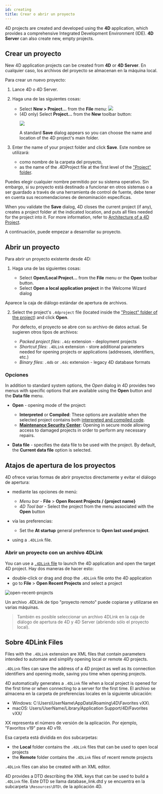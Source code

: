 ```yaml
---
id: creating
title: Crear o abrir un proyecto
---
```


4D projects are created and developed using the **4D** application, which provides a comprehensive Integrated Development Environment (IDE). **4D Server** can also create new, empty projects.

## Crear un proyecto

New 4D application projects can be created from **4D** or **4D Server**. En cualquier caso, los archivos del proyecto se almacenan en la máquina local.

Para crear un nuevo proyecto:

1. Lance 4D o 4D Server.

2. Haga una de las siguientes cosas:
   - Select **New > Project...** from the **File** menu: ![](../assets/en/getStart/projectCreate1.png)
   - (4D only) Select **Project...** from the **New** toolbar button:<p>![](../assets/en/getStart/projectCreate2.png)</p>A standard **Save** dialog appears so you can choose the name and location of the 4D project's main folder.

3. Enter the name of your project folder and click **Save**. Este nombre se utilizará:

   - como nombre de la carpeta del proyecto,
   - as the name of the .4DProject file at the first level of the ["Project" folder](../Project/architecture.md#project-folder).

Puedes elegir cualquier nombre permitido por su sistema operativo. Sin embargo, si su proyecto está destinado a funcionar en otros sistemas o a ser guardado a través de una herramienta de control de fuente, debe tener en cuenta sus recomendaciones de denominación específicas.

When you validate the **Save** dialog, 4D closes the current project (if any), creates a project folder at the indicated location, and puts all files needed for the project into it. For more information, refer to [Architecture of a 4D Project](Project/architecture.md).

A continuación, puede empezar a desarrollar su proyecto.

## Abrir un proyecto

Para abrir un proyecto existente desde 4D:

1. Haga una de las siguientes cosas:

   - Select **Open/Local Project...** from the **File** menu or the **Open** toolbar button.
   - Select **Open a local application project** in the Welcome Wizard dialog

Aparece la caja de diálogo estándar de apertura de archivos.

2. Select the project's `.4dproject` file (located inside the ["Project" folder of the project](../Project/architecture.md#project-folder)) and click **Open**.

   Por defecto, el proyecto se abre con su archivo de datos actual. Se sugieren otros tipos de archivos:

   - _Packed project files_: `.4dz` extension  - deployment projects
   - _Shortcut files_: `.4DLink` extension - store additional parameters needed for opening projects or applications (addresses, identifiers, etc.)
   - _Binary files_: `.4db` or `.4dc` extension - legacy 4D database formats

### Opciones

In addition to standard system options, the _Open_ dialog in 4D provides two menus with specific options that are available using the **Open** button and the **Data file** menu.

- **Open** - opening mode of the project:
  - **Interpreted** or **Compiled**: These options are available when the selected project contains both [interpreted and compiled code](Concepts/interpreted.md).
  - **[Maintenance Security Center](MSC/overview.md)**: Opening in secure mode allowing access to damaged projects in order to perform any necessary repairs.

- **Data file** - specifies the data file to be used with the project. By default, the **Current data file** option is selected.

## Atajos de apertura de los proyectos

4D ofrece varias formas de abrir proyectos directamente y evitar el diálogo de apertura:

- mediante las opciones de menú:
  - _Menu bar_ - **File** > **Open Recent Projects / {project name}**
  - _4D Tool bar_ -  Select the project from the menu associated with the **Open** button

- vía las preferencias:
  - Set the **At startup** general preference to **Open last used project**.

- using a `.4DLink` file.

### Abrir un proyecto con un archivo 4DLink

You can use a [`.4DLink` file](#about-4DLink-files) to launch the 4D application and open the target 4D project. Hay dos maneras de hacer esto:

- double-click or drag and drop the `.4DLink` file onto the 4D application
- go to **File** > **Open Recent Projects** and select a project

![open-recent-projects](../assets/en/Project/4Dlinkfiles.png)

Un archivo .4DLink de tipo "proyecto remoto" puede copiarse y utilizarse en varias máquinas.

> También es posible seleccionar un archivo 4DLink en la caja de diálogo de apertura de 4D y 4D Server (abriendo sólo el proyecto local).

## Sobre 4DLink Files

Files with the `.4DLink` extension are XML files that contain parameters intended to automate and simplify opening local or remote 4D projects.

`.4DLink` files can save the address of a 4D project as well as its connection identifiers and opening mode, saving you time when opening projects.

4D automatically generates a `.4DLink` file when a local project is opened for the first time or when connecting to a server for the first time. El archivo se almacena en la carpeta de preferencias locales en la siguiente ubicación:

- Windows: C:\Users\UserName\AppData\Roaming\4D\Favorites vXX\\
- macOS: Users/UserName/Library/Application Support/4D/Favorites vXX/

XX representa el número de versión de la aplicación. Por ejemplo, "Favoritos v19" para 4D v19.

Esa carpeta está dividida en dos subcarpetas:

- the **Local** folder contains the `.4DLink` files that can be used to open local projects
- the **Remote** folder contains the `.4DLink` files of recent remote projects

`.4DLink` files can also be created with an XML editor.

4D provides a DTD describing the XML keys that can be used to build a `.4DLink` file. Este DTD se llama database_link.dtd y se encuentra en la subcarpeta `\Resources\DTD\` de la aplicación 4D.
